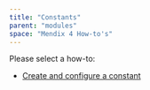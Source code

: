 ```yaml
---
title: "Constants"
parent: "modules"
space: "Mendix 4 How-to's"
---
```

Please select a how-to:

*   [Create and configure a constant](create-and-configure-a-constant)
